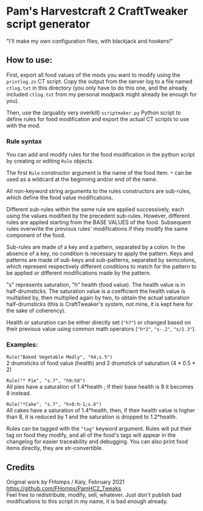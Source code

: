 # Pam's Harvestcraft 2 CraftTweaker script generator

"I'll make my own configuration files, with blackjack and hookers!"

## How to use:

First, export all food values of the mods you want to modify using the `printlog.zs` CT script. Copy the output from the server log to a file named `ctlog.txt` in this directory (you only have to do this one, and the already included `ctlog.txt` from my personal modpack might already be enough for you).

Then, use the (arguably very overkill) `scriptmaker.py` Python script to define rules for food modification and export the actual CT scripts to use with the mod.

### Rule syntax

You can add and modify rules for the food modification in the python script by creating or editing `Rule` objects.

The first `Rule` constructor argument is the name of the food item. `*` can be used as a wildcard at the beginning and/or end of the name.

All non-keyword string arguments to the rules constructors are sub-rules, which define the food value modifications.

Different sub-rules within the same rule are applied successively, each using the values modified by the precedent sub-rules. However, different rules are applied starting from the BASE VALUES of the food. Subsequent rules overwrite the previous rules' modifications if they modify the same component of the food.

Sub-rules are made of a key and a pattern, separated by a colon. In the absence of a key, no condition is necessary to apply the pattern. Keys and patterns are made of sub-keys and sub-patterns, separated by semicolons, which represent respectively different conditions to match for the pattern to be applied or different modifications made by the pattern.

"s" represents saturation, "h" health (food value). The health value is in half-drumsticks. The saturation value is a coefficient the health value is multiplied by, then multiplied again by two, to obtain the actual saturation half-drumsticks (this is CraftTweaker's system, not mine, it is kept here for the sake of coherency).

Health or saturation can be either directly set (`"h7"`) or changed based on their previous value using common math operators (`"h*2"`, `"s-.2"`, `"s/1.3"`).

### Examples:

`Rule("Baked Vegetable Medly", "h4;s.5")`\
    2 drumsticks of food value (health) and 2 drumstick of saturation (4 \* 0.5 \* 2)
    
`Rule("* Pie", "s.7", "h9:h8")`\
    All pies have a saturation of 1.4\*health ; if their base health is 9 it becomes 8 instead.

`Rule("*Cake", "s.7", "h>8:h-1;s.6")`\
    All cakes have a saturation of 1.4\*health, then, if their health value is higher than 8, it is reduced by 1 and the saturation is dropped to 1.2\*health.

Rules can be tagged with the `"tag"` keyword argument. Rules will put their tag on food they modify, and all of the food's tags will appear in the changelog for easier traceability and debugging. You can also print food items directly, they are str-convertible.

## Credits

Original work by FHomps / Kaly, February 2021 \
https://github.com/FHomps/PamHC2_Tweaks \
Feel free to redistribute, modify, sell, whatever. Just don't publish bad modifications to this script in my name, it is bad enough already.
